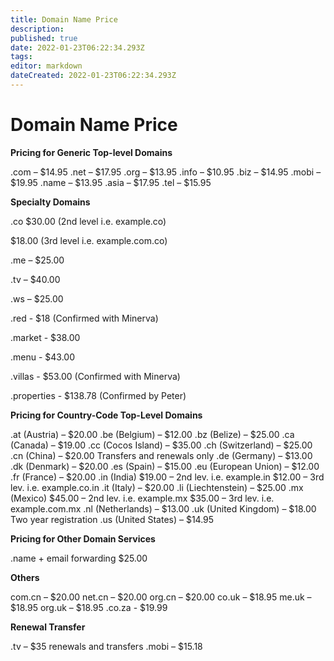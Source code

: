 ```yaml
---
title: Domain Name Price
description: 
published: true
date: 2022-01-23T06:22:34.293Z
tags: 
editor: markdown
dateCreated: 2022-01-23T06:22:34.293Z
---
```


# Domain Name Price


**Pricing for Generic Top-level Domains**

.com – $14.95
.net – $17.95
.org – $13.95
.info – $10.95
.biz – $14.95
.mobi – $19.95
.name – $13.95
.asia – $17.95
.tel – $15.95

**Specialty Domains**

.co
$30.00 (2nd level i.e. example.co)

$18.00 (3rd level i.e. example.com.co)

.me – $25.00

.tv – $40.00

.ws – $25.00

.red - $18 (Confirmed with Minerva)

.market - $38.00

.menu - $43.00

.villas - $53.00 (Confirmed with Minerva)

.properties - $138.78 (Confirmed by Peter)

**Pricing for Country-Code Top-Level Domains**

.at (Austria) – $20.00
.be (Belgium) – $12.00
.bz (Belize) – $25.00
.ca (Canada) – $19.00
.cc (Cocos Island) – $35.00
.ch (Switzerland) – $25.00
.cn (China) – $20.00 Transfers and renewals only
.de (Germany) – $13.00
.dk (Denmark) – $20.00
.es (Spain) – $15.00
.eu (European Union) – $12.00
.fr (France) – $20.00
.in (India)
$19.00 – 2nd lev. i.e. example.in
$12.00 – 3rd lev. i.e. example.co.in
.it (Italy) – $20.00
.li (Liechtenstein) – $25.00
.mx (Mexico)
$45.00 – 2nd lev. i.e. example.mx
$35.00 – 3rd lev. i.e. example.com.mx
.nl (Netherlands) – $13.00
.uk (United Kingdom) – $18.00 Two year registration
.us (United States) – $14.95

**Pricing for Other Domain Services**

.name + email forwarding $25.00

**Others**

com.cn – $20.00
net.cn – $20.00
org.cn – $20.00
co.uk – $18.95
me.uk – $18.95
org.uk – $18.95
.co.za - $19.99

**Renewal Transfer**

.tv – $35 renewals and transfers
.mobi – $15.18